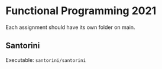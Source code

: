 # Functional Programming 2021
Each assignment should have its own folder on main.

## Santorini
Executable: `santorini/santorini`
